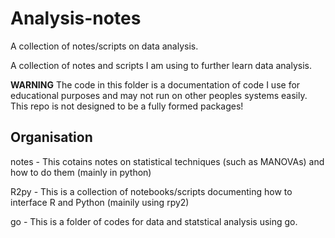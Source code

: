 # Analysis-notes

A collection of notes/scripts on data analysis.

A collection of notes and scripts I am using to further learn data analysis.

**WARNING** The code in this folder is a documentation of code I use for educational purposes and may not run on other peoples systems easily. This repo is not designed to be a fully formed packages!

## Organisation

notes - This cotains notes on statistical techniques (such as MANOVAs) and how to do them (mainly in python)

R2py - This is a collection of notebooks/scripts documenting how to interface R and Python (mainily using rpy2) 

go - This is a folder of codes for data and statstical analysis using go. 
